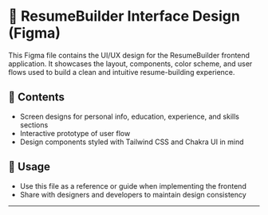 # 🎨 ResumeBuilder Interface Design (Figma)

This Figma file contains the UI/UX design for the ResumeBuilder frontend application. It showcases the layout, components, color scheme, and user flows used to build a clean and intuitive resume-building experience.

## 📌 Contents
- Screen designs for personal info, education, experience, and skills sections
- Interactive prototype of user flow
- Design components styled with Tailwind CSS and Chakra UI in mind

## 🚀 Usage
- Use this file as a reference or guide when implementing the frontend
- Share with designers and developers to maintain design consistency


---

